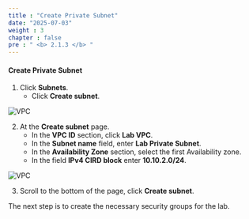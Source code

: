 ```yaml
---
title : "Create Private Subnet"
date: "2025-07-03"
weight : 3
chapter : false
pre : " <b> 2.1.3 </b> "
---
```


#### Create Private Subnet

1. Click **Subnets**.
   + Click **Create subnet**.

![VPC](/images/2.prerequisite/017-createsubnet.png)

2. At the **Create subnet** page.
   + In the **VPC ID** section, click **Lab VPC**.
   + In the **Subnet name** field, enter **Lab Private Subnet**.
   + In the **Availability Zone** section, select the first Availability zone.
   + In the field **IPv4 CIRD block** enter **10.10.2.0/24**.

![VPC](/images/2.prerequisite/018-createsubnet.png)

3. Scroll to the bottom of the page, click **Create subnet**.

The next step is to create the necessary security groups for the lab.